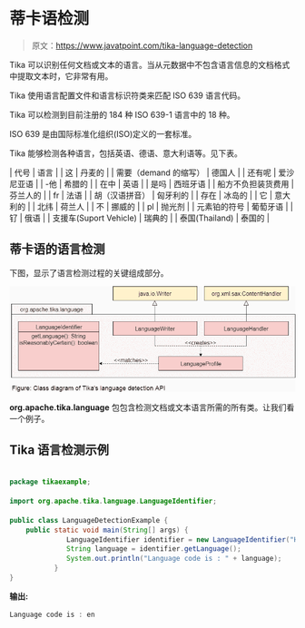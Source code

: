 # 蒂卡语检测

> 原文：<https://www.javatpoint.com/tika-language-detection>

Tika 可以识别任何文档或文本的语言。当从元数据中不包含语言信息的文档格式中提取文本时，它非常有用。

Tika 使用语言配置文件和语言标识符类来匹配 ISO 639 语言代码。

Tika 可以检测到目前注册的 184 种 ISO 639-1 语言中的 18 种。

ISO 639 是由国际标准化组织(ISO)定义的一套标准。

Tika 能够检测各种语言，包括英语、德语、意大利语等。见下表。

| 代号 | 语言 |
| 这 | 丹麦的 |
| 需要（demand 的缩写） | 德国人 |
| 还有呢 | 爱沙尼亚语 |
| -他 | 希腊的 |
| 在中 | 英语 |
| 是吗 | 西班牙语 |
| 船方不负担装货费用 | 芬兰人的 |
| fr | 法语 |
| 胡（汉语拼音） | 匈牙利的 |
| 存在 | 冰岛的 |
| 它 | 意大利的 |
| 北纬 | 荷兰人 |
| 不 | 挪威的 |
| pl | 抛光剂 |
| 元素铂的符号 | 葡萄牙语 |
| 钌 | 俄语 |
| 支援车(Suport Vehicle) | 瑞典的 |
| 泰国(Thailand) | 泰国的 |

## 蒂卡语的语言检测

下图，显示了语言检测过程的关键组成部分。

![Tika Language Detection](img/1f8b8147e3161bf4a59b4bd52b368302.png)

**org.apache.tika.language** 包包含检测文档或文本语言所需的所有类。让我们看一个例子。

## Tika 语言检测示例

```java

package tikaexample;

import org.apache.tika.language.LanguageIdentifier;

public class LanguageDetectionExample {
	public static void main(String[] args) {
		      LanguageIdentifier identifier = new LanguageIdentifier("Hello, this is javatpoint.");
		      String language = identifier.getLanguage();
		      System.out.println("Language code is : " + language);
		   }
}

```

**输出:**

```java
Language code is : en

```